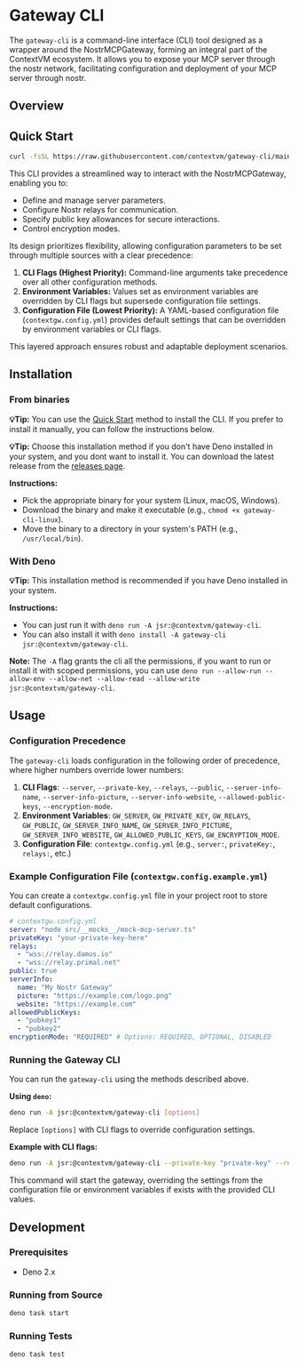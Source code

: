 # Gateway CLI

The `gateway-cli` is a command-line interface (CLI) tool designed as a wrapper around the NostrMCPGateway, forming an integral part of the ContextVM ecosystem. It allows you to expose your MCP server through the nostr network, facilitating configuration and deployment of your MCP server through nostr.
## Overview


## Quick Start
```bash
curl -fsSL https://raw.githubusercontent.com/contextvm/gateway-cli/main/install.sh | bash
```

This CLI provides a streamlined way to interact with the NostrMCPGateway, enabling you to:
- Define and manage server parameters.
- Configure Nostr relays for communication.
- Specify public key allowances for secure interactions.
- Control encryption modes.

Its design prioritizes flexibility, allowing configuration parameters to be set through multiple sources with a clear precedence:

1.  **CLI Flags (Highest Priority):** Command-line arguments take precedence over all other configuration methods.
2.  **Environment Variables:** Values set as environment variables are overridden by CLI flags but supersede configuration file settings.
3.  **Configuration File (Lowest Priority):** A YAML-based configuration file (`contextgw.config.yml`) provides default settings that can be overridden by environment variables or CLI flags.

This layered approach ensures robust and adaptable deployment scenarios.

## Installation

### From binaries

**💡Tip:** You can use the [Quick Start](#quick-start) method to install the CLI. If you prefer to install it manually, you can follow the instructions below.

**💡Tip:** Choose this installation method if you don't have Deno installed in your system, and you dont want to install it.
You can download the latest release from the [releases page](https://github.com/contextvm/gateway-cli/releases).

**Instructions:**
- Pick the appropriate binary for your system (Linux, macOS, Windows).
- Download the binary and make it executable (e.g., `chmod +x gateway-cli-linux`).
- Move the binary to a directory in your system's PATH (e.g., `/usr/local/bin`).

### With Deno

**💡Tip:** This installation method is recommended if you have Deno installed in your system.

**Instructions:**
- You can just run it with `deno run -A jsr:@contextvm/gateway-cli`.
- You can also install it with `deno install -A gateway-cli jsr:@contextvm/gateway-cli`.

**Note:** The `-A` flag grants the cli all the permissions, if you want to run or install it with scoped permissions, you can use `deno run --allow-run --allow-env --allow-net --allow-read --allow-write jsr:@contextvm/gateway-cli`.

## Usage

### Configuration Precedence

The `gateway-cli` loads configuration in the following order of precedence, where higher numbers override lower numbers:

1.  **CLI Flags**: `--server`, `--private-key`, `--relays`, `--public`, `--server-info-name`, `--server-info-picture`, `--server-info-website`, `--allowed-public-keys`, `--encryption-mode`.
2.  **Environment Variables**: `GW_SERVER`, `GW_PRIVATE_KEY`, `GW_RELAYS`, `GW_PUBLIC`, `GW_SERVER_INFO_NAME`, `GW_SERVER_INFO_PICTURE`, `GW_SERVER_INFO_WEBSITE`, `GW_ALLOWED_PUBLIC_KEYS`, `GW_ENCRYPTION_MODE`.
3.  **Configuration File**: `contextgw.config.yml` (e.g., `server:`, `privateKey:`, `relays:`, etc.)

### Example Configuration File (`contextgw.config.example.yml`)

You can create a `contextgw.config.yml` file in your project root to store default configurations.

```yaml
# contextgw.config.yml
server: "node src/__mocks__/mock-mcp-server.ts"
privateKey: "your-private-key-here"
relays:
  - "wss://relay.damus.io"
  - "wss://relay.primal.net"
public: true
serverInfo:
  name: "My Nostr Gateway"
  picture: "https://example.com/logo.png"
  website: "https://example.com"
allowedPublicKeys:
  - "pubkey1"
  - "pubkey2"
encryptionMode: "REQUIRED" # Options: REQUIRED, OPTIONAL, DISABLED
```

### Running the Gateway CLI

You can run the `gateway-cli` using the methods described above.

**Using `deno`:**

```bash
deno run -A jsr:@contextvm/gateway-cli [options]
```

Replace `[options]` with CLI flags to override configuration settings.

**Example with CLI flags:**

```bash
deno run -A jsr:@contextvm/gateway-cli --private-key "private-key" --relays "wss://relay.com" --server command arg1 arg2 --server-info-name "My MCP server over nostr" --server-info-picture "https://example.com/logo.png" --server-info-website "https://example.com" --allowed-public-keys "pubkey1,pubkey2" --encryption-mode "REQUIRED"
```

This command will start the gateway, overriding the settings from the configuration file or environment variables if exists with the provided CLI values.

## Development

### Prerequisites

- Deno 2.x

### Running from Source

```bash
deno task start
```

### Running Tests

```bash
deno task test
```